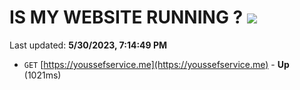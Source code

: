 # IS MY WEBSITE RUNNING ? [![](https://img.shields.io/static/v1?label=Sponsor&message=%E2%9D%A4&logo=GitHub&color=%23fe8e86)](https://github.com/sponsors/<username>)

Last updated: **5/30/2023, 7:14:49 PM**

- `GET` [https://youssefservice.me](https://youssefservice.me) - **Up** (1021ms)

